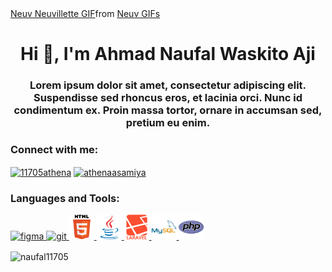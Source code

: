 <div class="tenor-gif-embed" data-postid="17983122982536272985" data-share-method="host" data-aspect-ratio="1.76596" data-width="100%"><a href="https://tenor.com/view/neuv-neuvillette-neuvilette-neuvillette-genshin-genshin-neuvillette-gif-17983122982536272985">Neuv Neuvillette GIF</a>from <a href="https://tenor.com/search/neuv-gifs">Neuv GIFs</a></div> <script type="text/javascript" async src="https://tenor.com/embed.js"></script>
<h1 align="center">Hi 👋, I'm Ahmad Naufal Waskito Aji</h1>
<h3 align="center">Lorem ipsum dolor sit amet, consectetur adipiscing elit. Suspendisse sed rhoncus eros, et lacinia orci. Nunc id condimentum ex. Proin massa tortor, ornare in accumsan sed, pretium eu enim.</h3>

<h3 align="left">Connect with me:</h3>
<p align="left">
<a href="https://instagram.com/11705athena" target="blank"><img align="center" src="https://raw.githubusercontent.com/rahuldkjain/github-profile-readme-generator/master/src/images/icons/Social/instagram.svg" alt="11705athena" height="30" width="40" /></a> <a href="https://hoyolab.com/accountCenter/postList?id=39554254" target="blank"><img align="center" src="https://static.wikia.nocookie.net/logopedia/images/3/33/HoYoLAB_icon_new.png/revision/latest/scale-to-width-down/250?cb=20220530005712" alt="athenaasamiya" height="40" width="40" /></a>
</p>

<h3 align="left">Languages and Tools:</h3>
<p align="left"> <a href="https://www.figma.com/" target="_blank" rel="noreferrer"> <img src="https://www.vectorlogo.zone/logos/figma/figma-icon.svg" alt="figma" width="40" height="40"/> </a> <a href="https://git-scm.com/" target="_blank" rel="noreferrer"> <img src="https://www.vectorlogo.zone/logos/git-scm/git-scm-icon.svg" alt="git" width="40" height="40"/> </a> <a href="https://www.w3.org/html/" target="_blank" rel="noreferrer"> <img src="https://raw.githubusercontent.com/devicons/devicon/master/icons/html5/html5-original-wordmark.svg" alt="html5" width="40" height="40"/> </a> <a href="https://www.java.com" target="_blank" rel="noreferrer"> <img src="https://raw.githubusercontent.com/devicons/devicon/master/icons/java/java-original.svg" alt="java" width="40" height="40"/> </a> <a href="https://laravel.com/" target="_blank" rel="noreferrer"> <img src="https://raw.githubusercontent.com/devicons/devicon/master/icons/laravel/laravel-plain-wordmark.svg" alt="laravel" width="40" height="40"/> </a> <a href="https://www.mysql.com/" target="_blank" rel="noreferrer"> <img src="https://raw.githubusercontent.com/devicons/devicon/master/icons/mysql/mysql-original-wordmark.svg" alt="mysql" width="40" height="40"/> </a> <a href="https://www.php.net" target="_blank" rel="noreferrer"> <img src="https://raw.githubusercontent.com/devicons/devicon/master/icons/php/php-original.svg" alt="php" width="40" height="40"/> </a> </p>

<p><img align="center" src="https://github-readme-streak-stats.herokuapp.com/?user=naufal11705&" alt="naufal11705" /></p>
